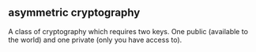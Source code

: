 ## asymmetric cryptography

A class of cryptography which requires two keys. One public (available to the world) and one private (only you have access to).
